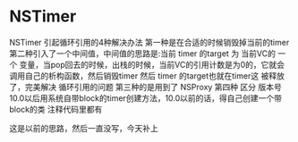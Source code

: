 # NSTimer
NSTimer 引起循环引用的4种解决办法
第一种是在合适的时候销毁掉当前的timer
第二种引入了一个中间值，中间值的思路是:当前 timer 的target 为 当前VC的 一个 变量，当pop回去的时候，出栈的时候，当前VC的引用计数是为0的，它就会调用自己的析构函数，然后销毁timer  然后 timer 的target也就在timer这 被释放了，完美解决 循环引用的问题
第三种的是用到了 NSProxy
第四种 区分 版本号 10.0以后用系统自带block的timer创建方法，10.0以前的话，得自己创建一个带block的类
注释代码里都有

这是以前的思路，然后一直没写，今天补上
